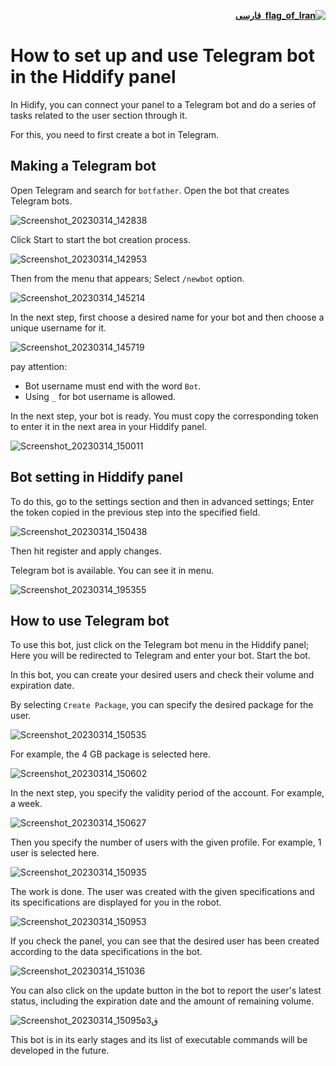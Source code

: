 <div dir="rtl">

[**![flag_of_Iran](https://user-images.githubusercontent.com/125398461/234186932-52f1fa82-52c6-417f-8b37-08fe9250a55f.png) &nbsp;فارسی**](https://github.com/hiddify/hiddify-config/wiki/%D9%86%D8%AD%D9%88%D9%87-%D8%AA%D9%86%D8%B8%DB%8C%D9%85-%D9%88-%D8%A7%D8%B3%D8%AA%D9%81%D8%A7%D8%AF%D9%87-%D8%A7%D8%B2-%D8%A8%D8%A7%D8%AA-%D8%AA%D9%84%DA%AF%D8%B1%D8%A7%D9%85-%D8%AF%D8%B1-%D9%BE%D9%86%D9%84-%D9%87%DB%8C%D8%AF%DB%8C%D9%81%D8%A7%DB%8C)
</div>

# How to set up and use Telegram bot in the Hiddify panel
In Hidify, you can connect your panel to a Telegram bot and do a series of tasks related to the user section through it.

For this, you need to first create a bot in Telegram.

## Making a Telegram bot
Open Telegram and search for `botfather`. Open the bot that creates Telegram bots.

![Screenshot_20230314_142838](https://user-images.githubusercontent.com/125398461/225078284-c19909fb-5c03-45d4-9666-9919ae4536f4.png)

Click Start to start the bot creation process.

![Screenshot_20230314_142953](https://user-images.githubusercontent.com/125398461/225078412-8f265e5a-5931-449f-b637-7347f3fd5149.png)

Then from the menu that appears; Select `/newbot` option.

![Screenshot_20230314_145214](https://user-images.githubusercontent.com/125398461/225078637-fe42b07d-b879-4957-9cd1-e47a95d94470.png)

In the next step, first choose a desired name for your bot and then choose a unique username for it.

![Screenshot_20230314_145719](https://user-images.githubusercontent.com/125398461/225079343-e49da78f-7101-49ef-b7e0-dfa7e9739847.png)

pay attention:
* Bot username must end with the word `Bot`.
* Using `_` for bot username is allowed.

In the next step, your bot is ready. You must copy the corresponding token to enter it in the next area in your Hiddify panel.

![Screenshot_20230314_150011](https://user-images.githubusercontent.com/125398461/225080375-829cc66f-ec6d-4d23-84c4-bee1a4d662ae.png)

## Bot setting in Hiddify panel
To do this, go to the settings section and then in advanced settings; Enter the token copied in the previous step into the specified field.

![Screenshot_20230314_150438](https://user-images.githubusercontent.com/125398461/225081399-e482aeea-3983-4126-b1f3-dbc21c0e2357.png)

Then hit register and apply changes.

Telegram bot is available. You can see it in menu.

![Screenshot_20230314_195355](https://user-images.githubusercontent.com/125398461/225081321-878596ee-249a-4405-8113-848f20b50e18.png)

## How to use Telegram bot
To use this bot, just click on the Telegram bot menu in the Hiddify panel; Here you will be redirected to Telegram and enter your bot. Start the bot.

In this bot, you can create your desired users and check their volume and expiration date.

By selecting `Create Package`, you can specify the desired package for the user.

![Screenshot_20230314_150535](https://user-images.githubusercontent.com/125398461/225083746-72a5cf78-69ae-40bd-85cb-b5767c8db2a2.png)

For example, the 4 GB package is selected here.

![Screenshot_20230314_150602](https://user-images.githubusercontent.com/125398461/225083986-5c9378d5-92ee-47ab-b8ac-621250a32294.png)

In the next step, you specify the validity period of the account. For example, a week.

![Screenshot_20230314_150627](https://user-images.githubusercontent.com/125398461/225084209-6924f927-94d8-4f9a-8fe0-a459aafac120.png)

Then you specify the number of users with the given profile. For example, 1 user is selected here.

![Screenshot_20230314_150935](https://user-images.githubusercontent.com/125398461/225084343-a8763838-fa75-413e-bc7f-56a97f4075b2.png)

The work is done. The user was created with the given specifications and its specifications are displayed for you in the robot.

![Screenshot_20230314_150953](https://user-images.githubusercontent.com/125398461/225084578-c7ec0d31-42fa-4785-95fa-e3d4c9b50480.png)

If you check the panel, you can see that the desired user has been created according to the data specifications in the bot.

![Screenshot_20230314_151036](https://user-images.githubusercontent.com/125398461/225084767-bed85e02-6cbb-448d-b2a8-6eed63fcfebe.png)

You can also click on the update button in the bot to report the user's latest status, including the expiration date and the amount of remaining volume.

![Screenshot_20230314_15095ق۵3](https://user-images.githubusercontent.com/125398461/225085238-cb2b0bce-e5d3-4e83-8bdd-a5028a8135e5.png)

This bot is in its early stages and its list of executable commands will be developed in the future.

